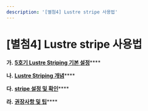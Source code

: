 ```yaml
---
description: '[별첨4] Lustre stripe 사용법'
---
```


# \[별첨4] Lustre stripe 사용법

**가.** [**5호기 Lustre Striping 기본 설정**](.-5-lustre-striping.md)****

**나.** [**Lustre Striping 개념**](.-lustre-striping.md)****

**다.** [**stripe 설정 및 확인**](.-stripe.md)****

**라.** [**권장사항 및 팁**](untitled.md)****

